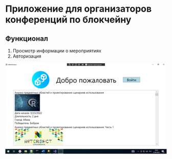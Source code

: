 # Приложение для организаторов конференций по блокчейну


## Функционал

1. Просмотр информации о мероприятиях
2. Авторизация

![alt text](FirstWindowApp.png)
